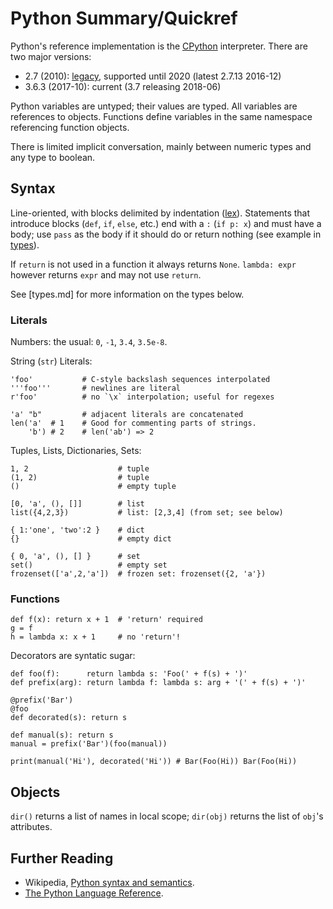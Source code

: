 Python Summary/Quickref
=======================

Python's reference implementation is the [CPython] interpreter.
There are two major versions:
* 2.7 (2010): [legacy], supported until 2020 (latest 2.7.13 2016-12)
* 3.6.3 (2017-10): current (3.7 releasing 2018-06)

Python variables are untyped; their values are typed. All variables
are references to objects. Functions define variables in the same
namespace referencing function objects.

There is limited implicit conversation, mainly between numeric types
and any type to boolean.


Syntax
-------

Line-oriented, with blocks delimited by indentation ([lex]).
Statements that introduce blocks (`def`, `if`, `else`, etc.) end with
a `:` (`if p: x`) and must have a body; use `pass` as the body if it
should do or return nothing (see example in [types](types.md)).

If `return` is not used in a function it always returns `None`.
`lambda: expr` however returns `expr` and may not use `return`.

See [types.md] for more information on the types below.


### Literals

Numbers: the usual: `0`, `-1`, `3.4`, `3.5e-8`.

String (`str`) Literals:

    'foo'           # C-style backslash sequences interpolated
    '''foo'''       # newlines are literal
    r'foo'          # no `\x` interpolation; useful for regexes

    'a' "b"         # adjacent literals are concatenated
    len('a'  # 1    # Good for commenting parts of strings.
        'b') # 2    # len('ab') => 2

Tuples, Lists, Dictionaries, Sets:

    1, 2                    # tuple
    (1, 2)                  # tuple
    ()                      # empty tuple

    [0, 'a', (), []]        # list
    list({4,2,3})           # list: [2,3,4] (from set; see below)

    { 1:'one', 'two':2 }    # dict
    {}                      # empty dict

    { 0, 'a', (), [] }      # set
    set()                   # empty set
    frozenset(['a',2,'a'])  # frozen set: frozenset({2, 'a'})

### Functions

    def f(x): return x + 1  # 'return' required
    g = f
    h = lambda x: x + 1     # no 'return'!

Decorators are syntatic sugar:

    def foo(f):      return lambda s: 'Foo(' + f(s) + ')'
    def prefix(arg): return lambda f: lambda s: arg + '(' + f(s) + ')'

    @prefix('Bar')
    @foo
    def decorated(s): return s

    def manual(s): return s
    manual = prefix('Bar')(foo(manual))

    print(manual('Hi'), decorated('Hi')) # Bar(Foo(Hi)) Bar(Foo(Hi))


Objects
-------

`dir()` returns a list of names in local scope; `dir(obj)` returns the
list of `obj`'s attributes.


Further Reading
---------------

* Wikipedia, [Python syntax and semantics][wp].
* [The Python Language Reference][pyref].



[wp]: https://en.wikipedia.org/wiki/Python_syntax_and_semantics
[pyref]: https://docs.python.org/3/reference/

[CPython]: https://en.wikipedia.org/wiki/CPython
[legacy]: https://wiki.python.org/moin/Python2orPython3
[lex]: https://docs.python.org/3/reference/lexical_analysis.html
[lambda]: https://docs.python.org/3/reference/expressions.html#lambda
